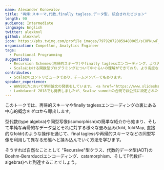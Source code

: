 ```yaml
---
name: Alexander Konovalov
title: "再帰:スキーマ,代数,finally tagless,データ型. 統合されたビジョン"
length: 90
audience: Intermediate
language: English
twitter: alexknvl
github: alexknvl
icon: https://pbs.twimg.com/profile_images/797920728859480065/sCOPNuwF_400x400.jpg
organization: Compellon, Analytics Engineer
tags:
  - Functional Programming
suggestions: 
  - Recursion Schemes(再帰的スキーマ)やfinally taglessエンコーディング、より汎用的な型理論について理解を深めたい人
  - Scalaにおける関数型プログラミングについて中ぐらいの理解ができており、より高度なトピックについて学びたい人
contributes:
  - Scalazのコントリビュータであり、チームメンバーでもあります。
speaker_experience:
  - WWW2017において学術論文の発表をしています。 <a href='https://www.slideshare.net/AlexanderKonovalov13/learning-event-extractors-from-knowledge-base-revisions'>https://www.slideshare.net/AlexanderKonovalov13/learning-event-extractors-from-knowledge-base-revisions</a> 
  - Lambdaconf 2018でも発表しましたが、Scalaz summitの合間で非公式に設定されたものだっため、十分な準備の時間を取れませんでした。 <a href='https://alexknvl.com/docs/scalaz_summit_presentation.pdf'>https://alexknvl.com/docs/scalaz_summit_presentation.pdf</a> 
---
```

このトークでは、再帰的スキーマやfinally taglessエンコーディングの裏にある中心的概念をゼロから導出します。

型代数(type algebra)や同型写像(isomorphism)の簡単な紹介から始まり、そして単純な再帰的なデータ型とそれに対する様々な畳み込み(fold, foldMap, 直接的なfoldr)のような操作を通じて、final taglessや再帰的スキーマなどの同型写像を利用して異なる形態へと揉み込んでいく方法を学びます。

そうすれば自然なこととして "Recursive"型クラス、代数的データ型(ADT)のBoehm-Berarducciエンコーディング、catamorphism、そしてF代数(F-algebras)へと到達することでしょう。
